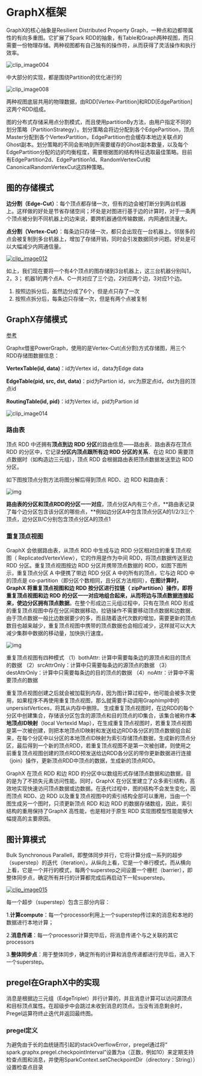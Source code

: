 # GraphX框架

GraphX的核心抽象是Resilient Distributed Property Graph，一种点和边都带属性的有向多重图。它扩展了Spark RDD的抽象，有Table和Graph两种视图，而只需要一份物理存储。两种视图都有自己独有的操作符，从而获得了灵活操作和执行效率。

![clip_image004](https://gitee.com/luckywind/PigGo/raw/master/image/211422478311760.jpg)

中大部分的实现，都是围绕Partition的优化进行的

![clip_image008](https://gitee.com/luckywind/PigGo/raw/master/image/211422497692320.jpg)

两种视图底层共用的物理数据，由RDD[Vertex-Partition]和RDD[EdgePartition]这两个RDD组成。 

图的分布式存储采用点分割模式，而且使用partitionBy方法，由用户指定不同的划分策略（PartitionStrategy）。划分策略会将边分配到各个EdgePartition，顶点Master分配到各个VertexPartition，EdgePartition也会缓存本地边关联点的Ghost副本。划分策略的不同会影响到所需要缓存的Ghost副本数量，以及每个EdgePartition分配的边的均衡程度，需要根据图的结构特征选取最佳策略。目前有EdgePartition2d、EdgePartition1d、RandomVertexCut和CanonicalRandomVertexCut这四种策略。

## 图的存储模式

**边分割（Edge-Cut）**：每个顶点都存储一次，但有的边会被打断分到两台机器上。这样做的好处是节省存储空间；坏处是对图进行基于边的计算时，对于一条两个顶点被分到不同机器上的边来说，要跨机器通信传输数据，内网通信流量大。

**点分割（Vertex-Cut）**：每条边只存储一次，都只会出现在一台机器上。邻居多的点会被复制到多台机器上，增加了存储开销，同时会引发数据同步问题。好处是可以大幅减少内网通信量。

[![clip_image012](https://gitee.com/luckywind/PigGo/raw/master/image/211422548165194.jpg)](http://images0.cnblogs.com/blog/107289/201508/211422527224822.jpg)

如上，我们现在要将一个有4个顶点的图存储到3台机器上，这三台机器分别叫1，2，3；  机器1的两个点A、C一共对应了三个边，2对应两个边，3对应1个边。

1. 按照边拆分后，虽然边分成了6个，但是点只存了一次
2. 按照点拆分后，每条边只存储一次，但是有两个点被复制

## GraphX存储模式

[参考](https://www.jianshu.com/p/ad5cedc30ba4)

Graphx借鉴PowerGraph，使用的是Vertex-Cut(点分割)方式存储图，用三个RDD存储图数据信息：

**VertexTable(id, data)**：id为Vertex id，data为Edge data

**EdgeTable(pid, src, dst, data)**：pid为Partion id，src为原定点id，dst为目的顶点id

**RoutingTable(id, pid)**：id为Vertex id，pid为Partion id

![clip_image014](https://gitee.com/luckywind/PigGo/raw/master/image/211422562851210.jpg)

### 路由表

顶点 RDD 中还拥有**顶点到边 RDD 分区**的路由信息——路由表．路由表存在顶点 RDD 的分区中，它记录**分区内顶点跟所有边 RDD 分区的关系**．在边 RDD 需要顶点数据时（如构造边三元组），顶点 RDD 会根据路由表把顶点数据发送至边 RDD 分区。

如下图按顶点分割方法将图分解后得到顶点 RDD、边 RDD 和路由表：

![img](https://gitee.com/luckywind/PigGo/raw/master/image/3521279-4e0c8b27c944f1fb.png)

**路由表的分区和顶点RDD的分区一一对应**，顶点分区A内有三个点，**路由表记录了每个边分区包含该分区的哪些点，**例如边分区A中包含顶点分区A的1/2/3三个顶点，边分区B/C分别包含顶点分区A的顶点1

### 重复顶点视图

GraphX 会依据路由表，从顶点 RDD 中生成与边 RDD 分区相对应的重复顶点视图（ ReplicatedVertexView），它的作用是作为中间 RDD，将顶点数据传送至边 RDD 分区。重复顶点视图按边 RDD 分区并携带顶点数据的 RDD，如图下图所示，重复顶点分区 A 中便携了带边 RDD 分区 A 中的所有的顶点，它与边 RDD 中的顶点是 co-partition（即分区个数相同，且分区方法相同），**在图计算时， GraphX 将重复顶点视图和边 RDD 按分区进行拉链（ zipPartition）操作，即将重复顶点视图和边 RDD 的分区一一对应地组合起来，从而将边与顶点数据连接起来，使边分区拥有顶点数据**。在整个形成边三元组过程中，只有在顶点 RDD 形成的重复顶点视图中存在分区间数据移动，拉链操作不需要移动顶点数据和边数据．由于顶点数据一般比边数据要少的多，而且随着迭代次数的增加，需要更新的顶点数目也越来越少，重复顶点视图中携带的顶点数据也会相应减少，这样就可以大大减少集群中数据的移动量，加快执行速度。

![img](https://gitee.com/luckywind/PigGo/raw/master/image/3521279-82d656fc7e78971f.png)

重复顶点视图有四种模式
 （1）bothAttr: 计算中需要每条边的源顶点和目的顶点的数据
 （2）srcAttrOnly：计算中只需要每条边的源顶点的数据
 （3）destAttrOnly：计算中只需要每条边的目的顶点的数据
 （4）noAttr：计算中不需要顶点的数据

重复顶点视图创建之后就会被加载到内存，因为图计算过程中，他可能会被多次使用，如果程序不再使用重复顶点视图，那么就需要手动调用GraphImpl中的unpersistVertices，将其从内存中删除。
 生成重复顶点视图时，在边RDD的每个分区中创建集合，存储该分区包含的源顶点和目的顶点的ID集合，该集合被称作**本地顶点ID映射**（local VertexId Map），在生成重复顶点视图时，若重复顶点视图是第一次被创建，则把本地顶点ID映射和发送给边RDD各分区的顶点数据组合起来，在每个分区中以分区的本地顶点ID映射为索引存储顶点数据，生成新的顶点分区，最后得到一个新的顶点RDD，若重复顶点视图不是第一次被创建，则使用之前重复顶点视图创建的顶点RDD预发送给边RDD各分区的带你更新数据进行连接（join）操作，更新顶点RDD中顶点的数据，生成新的顶点RDD。

GraphX 在顶点 RDD 和边 RDD 的分区中以数组形式存储顶点数据和边数据，目的是为了不损失元素访问性能。同时，GraphX 在分区里建立了众多索引结构，高效地实现快速访问顶点数据或边数据。在迭代过程中，图的结构不会发生变化，因而顶点 RDD、边 RDD 以及重复顶点视图中的索引结构全部可以重用，当由一个图生成另一个图时，只须更新顶点 RDD 和边 RDD 的数据存储数组，因此，索引结构的重用保持了GraphX 高性能，也是相对于原生 RDD 实现图模型性能能够大幅提高的主要原因。



## 图计算模式

Bulk Synchronous Parallell，即整体同步并行，它将计算分成一系列的超步（superstep）的迭代（iteration）。从纵向上看，它是一个串行模式，而从横向上看，它是一个并行的模式，每两个superstep之间设置一个栅栏（barrier），即整体同步点，确定所有并行的计算都完成后再启动下一轮superstep。

[![clip_image015](https://gitee.com/luckywind/PigGo/raw/master/image/211422576753967.jpg)](http://images0.cnblogs.com/blog/107289/201508/211422568787323.jpg)

每一个超步（superstep）包含三部分内容：

1.**计算compute**：每一个processor利用上一个superstep传过来的消息和本地的数据进行本地计算；

2.**消息传递**：每一个processor计算完毕后，将消息传递个与之关联的其它processors

3.**整体同步点**：用于整体同步，确定所有的计算和消息传递都进行完毕后，进入下一个superstep。

## pregel在GraphX中的实现

消息是根据边三元组（EdgeTriplet）并行计算的，并且消息计算可以访问源顶点和目标顶点属性。在超级步中会跳过未收到消息的顶点。当没有消息剩余时，Pregel运算符终止迭代并返回最终图。

### pregel定义

为避免由于长的血统链而引起的stackOverflowError，pregel通过将“ spark.graphx.pregel.checkpointInterval”设置为a（正数，例如10）来定期支持检查点图和消息，并使用SparkContext.setCheckpointDir（directory：String））设置检查点目录


